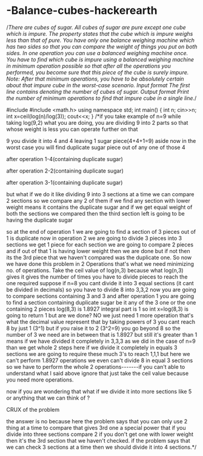 # -Balance-cubes-hackerearth
/*There are  cubes of sugar. All cubes of sugar are pure except one cube which is impure. The property states that the cube which is impure weighs less than that of pure. You have only one balance weighing machine which has two sides so that you can compare the weight of things you put on both sides. In one operation you can use a balanced weighing machine once. You have to find which cube is impure using a balanced weighing machine in minimum operation possible so that after all the operations you performed, you become sure that this piece of the cube is surely impure.   Note: After that minimum operations, you have to be absolutely certain about that impure cube in the worst-case scenario. 
Input format  The first line contains  denoting the number of cubes of sugar. 
Output format  Print the number of minimum operations to find that impure cube in a single line.*/

#include <iostream>
#include <math.h>
using namespace std;
int main() {
	int n;
	cin>>n;
	int x=ceil(log(n)/log(3));
	cout<<x;
}
  /*if you take example of n=9 while taking log(9,2) what you are doing, you are dividing 9 into 2 parts so that whose weight is less you can operate further on that 

9 you divide it into 4 and 4 leaving 1 sugar piece(4+4+1=9) aside now in the worst case you will find duplicate sugar piece out of any one of those 4 

after operation 1-4(containing duplicate sugar)

after operation 2-2(containing duplicate sugar)

after operation 3-1(containing duplicate sugar)

but what if we do it like dividing 9 into 3 sections at a time we can compare 2 sections so we compare any 2 of them if we find any section with lower weight means it contains the duplicate sugar and if we get equal weight of both the sections we compared then the third section left is going to be having the duplicate sugar 

so at the end of operation 1 we are going to find a section of 3 pieces out of 1 is duplicate now in operation 2 we are going to divide 3 pieces into 3 sections we get 1 piece for each section we are going to compare 2 pieces and if out of that 1 is having lower weight then we are done but if not then its the 3rd piece that we haven't compared was the duplicate one. So now we have done this problem in 2 Operations that's what we need minimizing no. of operations. Take the ceil value of log(n,3) because what log(n,3) gives it gives the number of times you have to divide pieces to reach the one required suppose if n=8 you cant divide it into 3 equal sections (it cant be divided in decimals) so you have to divide 8 into 3,3,2 now you are going to compare sections containing 3 and 3 and after operation 1 you are going to find a section containing duplicate sugar be it any of the 3 one or the one containing 2 pieces  log(8,3) is 1.8927 integral part is 1 so int x=log(8,3) is going to return 1 but are we done? NO we just need 1 more operation that's what the decimal value represent that by taking powers of 3 you cant reach 8 by just 1 (3^1) but if you raise it to 2 (3^2=9) you go beyond 8 so the number of 3 we need are in between that is 1.8927 but still it's greater than 1 means if we have divided it completely in 3,3,3 as we did in the case of n=9 than we get whole 2 steps here if we divide it completely in equals 3 sections we are going to require these much 3's to reach 1,1,1 but here we can't perform 1.8927 operations we even can't divide 8 in equal 3 sections so we have to perform the whole 2 operations-------if you can't able to understand what I said above ignore that just take the ceil value because you need more operations.

now if you are wondering that what if we divide it into more sections like 5 or anything that we can think of ?

CRUX of the problem

the answer is no because here the problem says that you can only use 2 thing at a time to compare that gives 3rd one a special power that if you divide into three sections compare 2 if you don't get one with lower weight then it's the 3rd section that we haven't checked. if the problem says that we can check 3 sections at a time then we should divide it into 4 sections.*/
